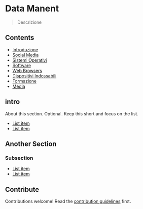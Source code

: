 # Data Manent

> Descrizione


## Contents

- [Introduzione](#intro)
- [Social Media](#another-section)
- [Sistemi Operativi](#another-section)
- [Software](#another-section)
- [Web Browsers](#another-section)
- [Dispositivi Indossabili](#another-section)
- [Formazione](#another-section)
- [Media](#another-section)


## intro

About this section. Optional. Keep this short and focus on the list.

- [List item](http://example.com)
- [List item](http://example.com)


## Another Section

### Subsection

- [List item](http://example.com)
- [List item](http://example.com)


## Contribute

Contributions welcome! Read the [contribution guidelines](contributing.md) first.
